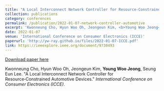 ```yaml
---
title: "A Local Interconnect Network Controller for Resource‑Constrained Automotive Devices"
collection: publications
category: conferences
permalink: /publication/2022-01-07-network-controller-automotive
excerpt: 'Kwonneung Cho, Hyun Woo Oh, Jeongeun Kim, <b>Young Woo Jeong</b>, Seung Eun Lee. &quot;A Local Interconnect Network Controller for Resource‑Constrained Automotive Devices.&quot; <i>International Conference on Consumer Electronics (ICCE)</i>.'
date: 2022-01-07
venue: 'International Conference on Consumer Electronics (ICCE)'
paperurl: 'http://yw-ray.github.io/files/2022-01-07-ICCE.pdf'
link: https://ieeexplore.ieee.org/document/9730493
---
```


<a href='http://yw-ray.github.io/files/2022-01-07-ICCE.pdf'>Download paper here</a>

Kwonneung Cho, Hyun Woo Oh, Jeongeun Kim, <b>Young Woo Jeong</b>, Seung Eun Lee. &quot;A Local Interconnect Network Controller for Resource‑Constrained Automotive Devices.&quot; <i>International Conference on Consumer Electronics (ICCE)</i>.
